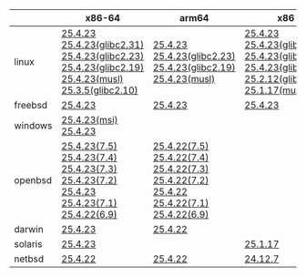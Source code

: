 ||x86-64|arm64|x86|ppc64le|armv7|armel|
| --- | --- | --- | --- | --- | --- | --- |
|linux|[25.4.23](https://github.com/roswell/sbcl_head/releases/download/25.4.23/sbcl-25.4.23-x86-64-linux-binary.tar.bz2)<br />[25.4.23(glibc2.31)](https://github.com/roswell/sbcl_head/releases/download/25.4.23/sbcl-25.4.23-x86-64-linux-glibc2.31-binary.tar.bz2)<br />[25.4.23(glibc2.23)](https://github.com/roswell/sbcl_head/releases/download/25.4.23/sbcl-25.4.23-x86-64-linux-glibc2.23-binary.tar.bz2)<br />[25.4.23(glibc2.19)](https://github.com/roswell/sbcl_head/releases/download/25.4.23/sbcl-25.4.23-x86-64-linux-glibc2.19-binary.tar.bz2)<br />[25.4.23(musl)](https://github.com/roswell/sbcl_head/releases/download/25.4.23/sbcl-25.4.23-x86-64-linux-musl-binary.tar.bz2)<br />[25.3.5(glibc2.10)](https://github.com/roswell/sbcl_head/releases/download/25.3.5/sbcl-25.3.5-x86-64-linux-glibc2.10-binary.tar.bz2)<br />|[25.4.23](https://github.com/roswell/sbcl_head/releases/download/25.4.23/sbcl-25.4.23-arm64-linux-binary.tar.bz2)<br />[25.4.23(glibc2.23)](https://github.com/roswell/sbcl_head/releases/download/25.4.23/sbcl-25.4.23-arm64-linux-glibc2.23-binary.tar.bz2)<br />[25.4.23(glibc2.19)](https://github.com/roswell/sbcl_head/releases/download/25.4.23/sbcl-25.4.23-arm64-linux-glibc2.19-binary.tar.bz2)<br />[25.4.23(musl)](https://github.com/roswell/sbcl_head/releases/download/25.4.23/sbcl-25.4.23-arm64-linux-musl-binary.tar.bz2)<br />|[25.4.23](https://github.com/roswell/sbcl_head/releases/download/25.4.23/sbcl-25.4.23-x86-linux-binary.tar.bz2)<br />[25.4.23(glibc2.31)](https://github.com/roswell/sbcl_head/releases/download/25.4.23/sbcl-25.4.23-x86-linux-glibc2.31-binary.tar.bz2)<br />[25.4.23(glibc2.23)](https://github.com/roswell/sbcl_head/releases/download/25.4.23/sbcl-25.4.23-x86-linux-glibc2.23-binary.tar.bz2)<br />[25.4.23(glibc2.19)](https://github.com/roswell/sbcl_head/releases/download/25.4.23/sbcl-25.4.23-x86-linux-glibc2.19-binary.tar.bz2)<br />[25.2.12(glibc2.10)](https://github.com/roswell/sbcl_head/releases/download/25.2.12/sbcl-25.2.12-x86-linux-glibc2.10-binary.tar.bz2)<br />[25.1.17(musl)](https://github.com/roswell/sbcl_head/releases/download/25.1.17/sbcl-25.1.17-x86-linux-musl-binary.tar.bz2)<br />|[25.4.23](https://github.com/roswell/sbcl_head/releases/download/25.4.23/sbcl-25.4.23-ppc64le-linux-binary.tar.bz2)<br />[25.4.23(glibc2.23)](https://github.com/roswell/sbcl_head/releases/download/25.4.23/sbcl-25.4.23-ppc64le-linux-glibc2.23-binary.tar.bz2)<br />[25.4.23(glibc2.19)](https://github.com/roswell/sbcl_head/releases/download/25.4.23/sbcl-25.4.23-ppc64le-linux-glibc2.19-binary.tar.bz2)<br />|[25.4.22](https://github.com/roswell/sbcl_head/releases/download/25.4.22/sbcl-25.4.22-armv7-linux-binary.tar.bz2)<br />|[25.1.17](https://github.com/roswell/sbcl_head/releases/download/25.1.17/sbcl-25.1.17-armel-linux-binary.tar.bz2)<br />|
|freebsd|[25.4.23](https://github.com/roswell/sbcl_head/releases/download/25.4.23/sbcl-25.4.23-x86-64-freebsd-binary.tar.bz2)<br />|[25.4.23](https://github.com/roswell/sbcl_head/releases/download/25.4.23/sbcl-25.4.23-arm64-freebsd-binary.tar.bz2)<br />|[25.4.23](https://github.com/roswell/sbcl_head/releases/download/25.4.23/sbcl-25.4.23-x86-freebsd-binary.tar.bz2)<br />||||
|windows|[25.4.23(msi)](https://github.com/roswell/sbcl_head/releases/download/25.4.23/sbcl-25.4.23-x86-64-windows-binary.msi)<br />[25.4.23](https://github.com/roswell/sbcl_head/releases/download/25.4.23/sbcl-25.4.23-x86-64-windows-binary.tar.bz2)<br />||||||
|openbsd|[25.4.23(7.5)](https://github.com/roswell/sbcl_head/releases/download/25.4.23/sbcl-25.4.23-x86-64-openbsd-7.5-binary.tar.bz2)<br />[25.4.23(7.4)](https://github.com/roswell/sbcl_head/releases/download/25.4.23/sbcl-25.4.23-x86-64-openbsd-7.4-binary.tar.bz2)<br />[25.4.23(7.3)](https://github.com/roswell/sbcl_head/releases/download/25.4.23/sbcl-25.4.23-x86-64-openbsd-7.3-binary.tar.bz2)<br />[25.4.23(7.2)](https://github.com/roswell/sbcl_head/releases/download/25.4.23/sbcl-25.4.23-x86-64-openbsd-7.2-binary.tar.bz2)<br />[25.4.23](https://github.com/roswell/sbcl_head/releases/download/25.4.23/sbcl-25.4.23-x86-64-openbsd-binary.tar.bz2)<br />[25.4.23(7.1)](https://github.com/roswell/sbcl_head/releases/download/25.4.23/sbcl-25.4.23-x86-64-openbsd-7.1-binary.tar.bz2)<br />[25.4.22(6.9)](https://github.com/roswell/sbcl_head/releases/download/25.4.22/sbcl-25.4.22-x86-64-openbsd-6.9-binary.tar.bz2)<br />|[25.4.22(7.5)](https://github.com/roswell/sbcl_head/releases/download/25.4.22/sbcl-25.4.22-arm64-openbsd-7.5-binary.tar.bz2)<br />[25.4.22(7.4)](https://github.com/roswell/sbcl_head/releases/download/25.4.22/sbcl-25.4.22-arm64-openbsd-7.4-binary.tar.bz2)<br />[25.4.22(7.3)](https://github.com/roswell/sbcl_head/releases/download/25.4.22/sbcl-25.4.22-arm64-openbsd-7.3-binary.tar.bz2)<br />[25.4.22(7.2)](https://github.com/roswell/sbcl_head/releases/download/25.4.22/sbcl-25.4.22-arm64-openbsd-7.2-binary.tar.bz2)<br />[25.4.22](https://github.com/roswell/sbcl_head/releases/download/25.4.22/sbcl-25.4.22-arm64-openbsd-binary.tar.bz2)<br />[25.4.22(7.1)](https://github.com/roswell/sbcl_head/releases/download/25.4.22/sbcl-25.4.22-arm64-openbsd-7.1-binary.tar.bz2)<br />[25.4.22(6.9)](https://github.com/roswell/sbcl_head/releases/download/25.4.22/sbcl-25.4.22-arm64-openbsd-6.9-binary.tar.bz2)<br />|||||
|darwin|[25.4.23](https://github.com/roswell/sbcl_head/releases/download/25.4.23/sbcl-25.4.23-x86-64-darwin-binary.tar.bz2)<br />|[25.4.22](https://github.com/roswell/sbcl_head/releases/download/25.4.22/sbcl-25.4.22-arm64-darwin-binary.tar.bz2)<br />|||||
|solaris|[25.4.23](https://github.com/roswell/sbcl_head/releases/download/25.4.23/sbcl-25.4.23-x86-64-solaris-binary.tar.bz2)<br />||[25.1.17](https://github.com/roswell/sbcl_head/releases/download/25.1.17/sbcl-25.1.17-x86-solaris-binary.tar.bz2)<br />||||
|netbsd|[25.4.22](https://github.com/roswell/sbcl_head/releases/download/25.4.22/sbcl-25.4.22-x86-64-netbsd-binary.tar.bz2)<br />|[25.4.22](https://github.com/roswell/sbcl_head/releases/download/25.4.22/sbcl-25.4.22-arm64-netbsd-binary.tar.bz2)<br />|[24.12.7](https://github.com/roswell/sbcl_head/releases/download/24.12.7/sbcl-24.12.7-x86-netbsd-binary.tar.bz2)<br />||||
